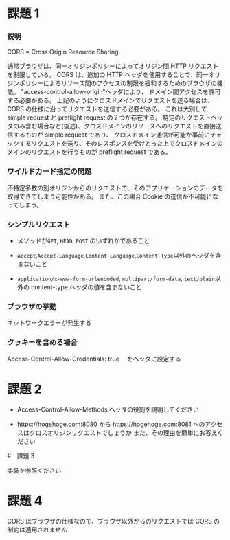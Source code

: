 # 課題 1

### 説明

CORS = Cross Origin Resource Sharing

通常ブラウザは、同一オリジンポリシーによってオリジン間 HTTP リクエストを制限している。
CORS は、追加の HTTP ヘッダを使用することで、同一オリジンポリシーによるリソース間のアクセスの制限を緩和するためのブラウザの機能。
"access-control-allow-origin"ヘッダにより、 ドメイン間アクセスを許可する必要がある。
上記のようにクロスドメインでリクエストを送る場合は、CORS の仕様に沿ってリクエストを送信する必要がある。
これは大別して simple request と preflight request の２つが存在する。
特定のリクエストヘッダのみ含む場合など(後述)、クロスドメインのリソースへのリクエストを直接送信するものが simple request であり、
クロスドメイン通信が可能か事前にチェックするリクエストを送り、そのレスポンスを受けとった上でクロスドメインのメインのリクエストを行うものが preflight request である。

### ワイルドカード指定の問題

不特定多数の別オリジンからのリクエストで、そのアプリケーションのデータを取得できてしまう可能性がある。
また、この場合 Cookie の送信が不可能になってしまう。

### シンプルリクエスト

- メソッドが`GET`, `HEAD`, `POST` のいずれかであること

- `Accept`,`Accept-Language`,`Content-Language`,`Content-Type`以外のヘッダを含まないこと

- `application/x-www-form-urlencoded`, `multipart/form-data`, `text/plain`以外の content-type ヘッダの値を含まないこと

### ブラウザの挙動

ネットワークエラーが発生する

### クッキーを含める場合

Access-Control-Allow-Credentials: true 　をヘッダに設定する

# 課題 2

- Access-Control-Allow-Methods ヘッダの役割を説明してください

- https://hogehoge.com:8080 から https://hogehoge.com:8081 へのアクセスはクロスオリジンリクエストでしょうか
  また、その理由を簡単にお答えください

#　課題 3

実装を参照ください

# 課題 4

CORS はブラウザの仕様なので、ブラウザ以外からのリクエストでは CORS の制約は適用されません
